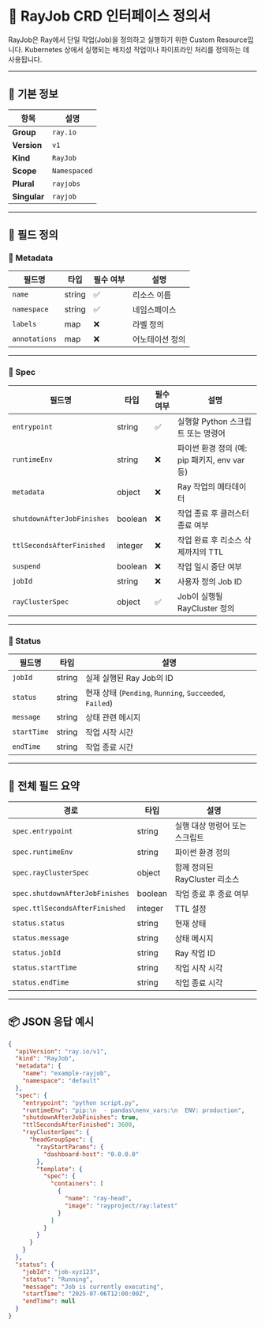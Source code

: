 

# 🧪 RayJob CRD 인터페이스 정의서

RayJob은 Ray에서 단일 작업(Job)을 정의하고 실행하기 위한 Custom Resource입니다. Kubernetes 상에서 실행되는 배치성 작업이나 파이프라인 처리를 정의하는 데 사용됩니다.

---

## 📌 기본 정보

| 항목 | 설명 |
|------|------|
| **Group** | `ray.io` |
| **Version** | `v1` |
| **Kind** | `RayJob` |
| **Scope** | `Namespaced` |
| **Plural** | `rayjobs` |
| **Singular** | `rayjob` |

---

## 🧾 필드 정의

### 🔹 Metadata

| 필드명 | 타입 | 필수 여부 | 설명 |
|--------|------|------------|------|
| `name` | string | ✅ | 리소스 이름 |
| `namespace` | string | ✅ | 네임스페이스 |
| `labels` | map | ❌ | 라벨 정의 |
| `annotations` | map | ❌ | 어노테이션 정의 |

---

### 🔹 Spec

| 필드명 | 타입 | 필수 여부 | 설명 |
|--------|------|------------|------|
| `entrypoint` | string | ✅ | 실행할 Python 스크립트 또는 명령어 |
| `runtimeEnv` | string | ❌ | 파이썬 환경 정의 (예: pip 패키지, env var 등) |
| `metadata` | object | ❌ | Ray 작업의 메타데이터 |
| `shutdownAfterJobFinishes` | boolean | ❌ | 작업 종료 후 클러스터 종료 여부 |
| `ttlSecondsAfterFinished` | integer | ❌ | 작업 완료 후 리소스 삭제까지의 TTL |
| `suspend` | boolean | ❌ | 작업 일시 중단 여부 |
| `jobId` | string | ❌ | 사용자 정의 Job ID |
| `rayClusterSpec` | object | ✅ | Job이 실행될 RayCluster 정의 |

---

### 🔹 Status

| 필드명 | 타입 | 설명 |
|--------|------|------|
| `jobId` | string | 실제 실행된 Ray Job의 ID |
| `status` | string | 현재 상태 (`Pending`, `Running`, `Succeeded`, `Failed`) |
| `message` | string | 상태 관련 메시지 |
| `startTime` | string | 작업 시작 시간 |
| `endTime` | string | 작업 종료 시간 |

---

## 🧾 전체 필드 요약

| 경로 | 타입 | 설명 |
|------|------|------|
| `spec.entrypoint` | string | 실행 대상 명령어 또는 스크립트 |
| `spec.runtimeEnv` | string | 파이썬 환경 정의 |
| `spec.rayClusterSpec` | object | 함께 정의된 RayCluster 리소스 |
| `spec.shutdownAfterJobFinishes` | boolean | 작업 종료 후 종료 여부 |
| `spec.ttlSecondsAfterFinished` | integer | TTL 설정 |
| `status.status` | string | 현재 상태 |
| `status.message` | string | 상태 메시지 |
| `status.jobId` | string | Ray 작업 ID |
| `status.startTime` | string | 작업 시작 시각 |
| `status.endTime` | string | 작업 종료 시각 |

---

## 📦 JSON 응답 예시

```json
{
  "apiVersion": "ray.io/v1",
  "kind": "RayJob",
  "metadata": {
    "name": "example-rayjob",
    "namespace": "default"
  },
  "spec": {
    "entrypoint": "python script.py",
    "runtimeEnv": "pip:\n  - pandas\nenv_vars:\n  ENV: production",
    "shutdownAfterJobFinishes": true,
    "ttlSecondsAfterFinished": 3600,
    "rayClusterSpec": {
      "headGroupSpec": {
        "rayStartParams": {
          "dashboard-host": "0.0.0.0"
        },
        "template": {
          "spec": {
            "containers": [
              {
                "name": "ray-head",
                "image": "rayproject/ray:latest"
              }
            ]
          }
        }
      }
    }
  },
  "status": {
    "jobId": "job-xyz123",
    "status": "Running",
    "message": "Job is currently executing",
    "startTime": "2025-07-06T12:00:00Z",
    "endTime": null
  }
}
```